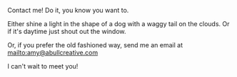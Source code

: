 Contact me! Do it, you know you want to.

Either shine a light in the shape of a dog with a waggy tail on the clouds. Or if it's daytime just shout out the window.

Or, if you prefer the old fashioned way, send me an email at <mailto:amy@abullcreative.com> 

I can't wait to meet you!
